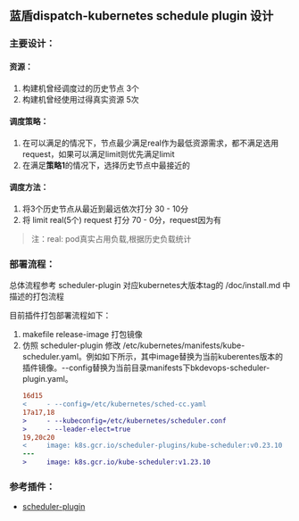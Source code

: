## 蓝盾dispatch-kubernetes schedule plugin 设计

### 主要设计：

#### 资源：

1. 构建机曾经调度过的历史节点 3个
2. 构建机曾经使用过得真实资源 5次

#### 调度策略：

1. 在可以满足的情况下，节点最少满足real作为最低资源需求，都不满足选用request，如果可以满足limit则优先满足limit
2. 在满足**策略1**的情况下，选择历史节点中最接近的

#### 调度方法：

1. 将3个历史节点从最近到最远依次打分 30 - 10分
2. 将 limit real(5个) request 打分 70 - 0分，request因为有

> 注：real: pod真实占用负载,根据历史负载统计

### 部署流程：

总体流程参考 scheduler-plugin 对应kubernetes大版本tag的 /doc/install.md 中描述的打包流程

目前插件打包部署流程如下：

1. makefile release-image 打包镜像
2. 仿照 scheduler-plugin 修改 /etc/kubernetes/manifests/kube-scheduler.yaml。例如如下所示，其中image替换为当前kuberentes版本的插件镜像。--config替换为当前目录manifests下bkdevops-scheduler-plugin.yaml。
    ```diff
    16d15
    <     - --config=/etc/kubernetes/sched-cc.yaml
    17a17,18
    >     - --kubeconfig=/etc/kubernetes/scheduler.conf
    >     - --leader-elect=true
    19,20c20
    <     image: k8s.gcr.io/scheduler-plugins/kube-scheduler:v0.23.10
    ---
    >     image: k8s.gcr.io/kube-scheduler:v1.23.10
    ```

### 参考插件：

- [scheduler-plugin](https://github.com/kubernetes-sigs/scheduler-plugins)